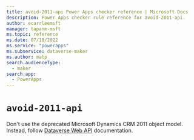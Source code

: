 ```yaml
---
title: avoid-2011-api Power Apps checker reference | Microsoft Docs
description: Power Apps checker rule reference for avoid-2011-api.
author: ecarrleemsft
manager: tapanm-msft
ms.topic: reference
ms.date: 07/18/2022
ms.service: "powerapps"
ms.subservice: dataverse-maker
ms.author: matp
search.audienceType: 
  - maker
search.app: 
  - PowerApps
---
```

# `avoid-2011-api`

Don't use the deprecated Microsoft Dynamics CRM 2011 object model. Instead, follow [Dataverse Web API](/powerapps/developer/data-platform/webapi/overview) documentation.